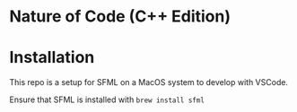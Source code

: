 # Nature of Code (C++ Edition)

# Installation
This repo is a setup for SFML on a MacOS system to develop with VSCode. 

Ensure that SFML is installed with `brew install sfml`
